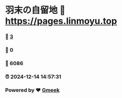# 羽末の自留地 :link: https://pages.linmoyu.top 
### :page_facing_up: [3](https://pages.linmoyu.top/tag.html) 
### :speech_balloon: 0 
### :hibiscus: 6086 
### :alarm_clock: 2024-12-14 14:57:31 
### Powered by :heart: [Gmeek](https://github.com/Meekdai/Gmeek)
